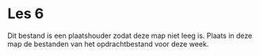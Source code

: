 # Les 6

Dit bestand is een plaatshouder zodat deze map niet leeg is.
Plaats in deze map de bestanden van het opdrachtbestand voor deze week.

